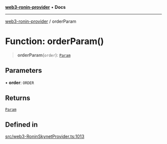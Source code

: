 [**web3-ronin-provider**](../README.md) • **Docs**

***

[web3-ronin-provider](../globals.md) / orderParam

# Function: orderParam()

> **orderParam**(`order`): [`Param`](../classes/Param.md)

## Parameters

• **order**: `ORDER`

## Returns

[`Param`](../classes/Param.md)

## Defined in

[src/web3-RoninSkynetProvider.ts:1013](https://github.com/chuacw/web3-ronin-provider/blob/746ea3f5b1cadd8ceeca40298f62b32897e1ae69/src/web3-RoninSkynetProvider.ts#L1013)
